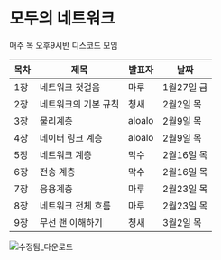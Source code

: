 # 모두의 네트워크 
매주 목 오후9시반 디스코드 모임


| 목차 | 제목 | 발표자 | 날짜 |
| --- | --- | --- | --- |
| 1장 | 네트워크 첫걸음 | 마루 | 1월27일 금 |
| 2장 | 네트워크의 기본 규칙 | 청새 | 2월2일 목 |
| 3장 | 물리계층 | aloalo | 2월9일 목 |
| 4장 | 데이터 링크 계층 | aloalo | 2월9일 목 |
| 5장 | 네트워크 계층 | 막수 | 2월16일 목 |
| 6장 | 전송 계층 | 막수 | 2월16일 목 |
| 7장 | 응용계층 | 마루 | 2월23일 목 |
| 8장 | 네트워크 전체 흐름 | 마루 | 2월23일 목  |
| 9장 | 무선 랜 이해하기 | 청새 | 3월2일 목 |

![수정됨_다운로드](https://user-images.githubusercontent.com/116478541/213578878-7c1f1ee8-fae3-4f5c-91ec-6a97e6bec627.jpg)
